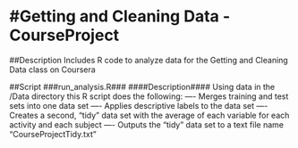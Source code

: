 #Getting and Cleaning Data - CourseProject
=========================================

##Description
Includes R code to analyze data for the Getting and Cleaning Data class on Coursera 

##Script
###run_analysis.R###
####Description####
Using data in the /Data directory this R script does the following:
—- Merges training and test sets into one data set
—- Applies descriptive labels to the data set
—- Creates a second, “tidy” data set with the average of each variable for each activity and each subject
—- Outputs the “tidy” data set to a text file name “CourseProjectTidy.txt”


